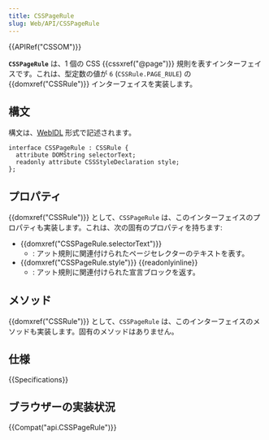 ```yaml
---
title: CSSPageRule
slug: Web/API/CSSPageRule
---
```


{{APIRef("CSSOM")}}

**`CSSPageRule`** は、1 個の CSS {{cssxref("@page")}} 規則を表すインターフェイスです。これは、型定数の値が `6` (`CSSRule.PAGE_RULE`) の {{domxref("CSSRule")}} インターフェイスを実装します。

## 構文

構文は、[WebIDL](http://dev.w3.org/2006/webapi/WebIDL/) 形式で記述されます。

```
interface CSSPageRule : CSSRule {
  attribute DOMString selectorText;
  readonly attribute CSSStyleDeclaration style;
};
```

## プロパティ

{{domxref("CSSRule")}} として、`CSSPageRule` は、このインターフェイスのプロパティも実装します。これは、次の固有のプロパティを持ちます:

- {{domxref("CSSPageRule.selectorText")}}
  - : アット規則に関連付けられたページセレクターのテキストを表す。
- {{domxref("CSSPageRule.style")}} {{readonlyinline}}
  - : アット規則に関連付けられた宣言ブロックを返す。

## メソッド

{{domxref("CSSRule")}} として、`CSSPageRule` は、このインターフェイスのメソッドも実装します。固有のメソッドはありません。

## 仕様

{{Specifications}}

## ブラウザーの実装状況

{{Compat("api.CSSPageRule")}}
